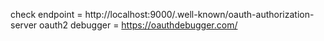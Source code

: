 check endpoint = http://localhost:9000/.well-known/oauth-authorization-server
oauth2 debugger = https://oauthdebugger.com/
